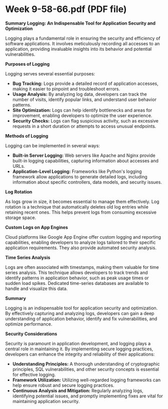 # Week 9-58-66.pdf (PDF file)

**Summary**
**Logging: An Indispensable Tool for Application Security and Optimization**

Logging plays a fundamental role in ensuring the security and efficiency of software applications. It involves meticulously recording all accesses to an application, providing invaluable insights into its behavior and potential vulnerabilities.

**Purposes of Logging**

Logging serves several essential purposes:

- **Bug Tracking:** Logs provide a detailed record of application accesses, making it easier to pinpoint and troubleshoot errors.
- **Usage Analysis:** By analyzing log data, developers can track the number of visits, identify popular links, and understand user behavior patterns.
- **Site Optimization:** Logs can help identify bottlenecks and areas for improvement, enabling developers to optimize the user experience.
- **Security Checks:** Logs can flag suspicious activity, such as excessive requests in a short duration or attempts to access unusual endpoints.

**Methods of Logging**

Logging can be implemented in several ways:

- **Built-in Server Logging:** Web servers like Apache and Nginx provide built-in logging capabilities, capturing information about accesses and URLs.
- **Application-Level Logging:** Frameworks like Python's logging framework allow applications to generate detailed logs, including information about specific controllers, data models, and security issues.

**Log Rotation**

As logs grow in size, it becomes essential to manage them effectively. Log rotation is a technique that automatically deletes old log entries while retaining recent ones. This helps prevent logs from consuming excessive storage space.

**Custom Logs on App Engines**

Cloud platforms like Google App Engine offer custom logging and reporting capabilities, enabling developers to analyze logs tailored to their specific application requirements. They also provide automated security analysis.

**Time Series Analysis**

Logs are often associated with timestamps, making them valuable for time series analysis. This technique allows developers to track trends and identify patterns in application behavior, such as peak usage times or sudden load spikes. Dedicated time-series databases are available to handle and visualize this data.

**Summary**

Logging is an indispensable tool for application security and optimization. By effectively capturing and analyzing logs, developers can gain a deep understanding of application behavior, identify and fix vulnerabilities, and optimize performance.

**Security Considerations**

Security is paramount in application development, and logging plays a central role in maintaining it. By implementing secure logging practices, developers can enhance the integrity and reliability of their applications:

- **Understanding Principles:** A thorough understanding of cryptographic principles, SQL vulnerabilities, and other security concepts is essential for effective logging.
- **Framework Utilization:** Utilizing well-regarded logging frameworks can help ensure robust and secure logging practices.
- **Continuous Analysis and Mitigation:** Regularly analyzing logs, identifying potential issues, and promptly implementing fixes are vital for maintaining application security.

